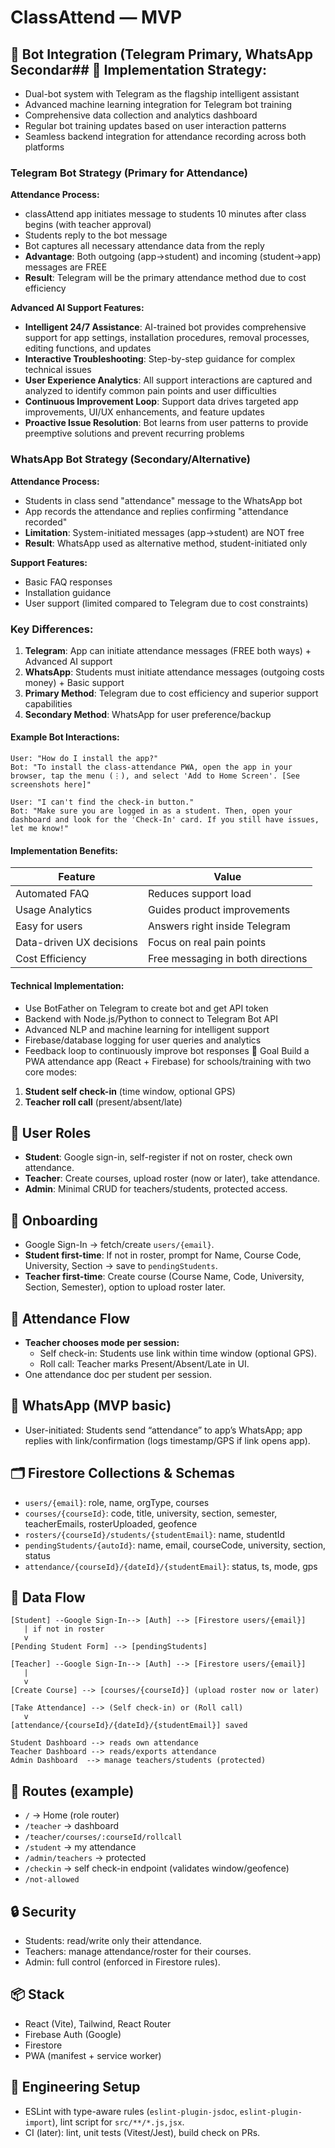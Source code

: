 # ClassAttend — MVP

## 🔌 Bot Integration (Telegram Primary, WhatsApp Secondar## 🔌 Implementation Strategy:
- Dual-bot system with Telegram as the flagship intelligent assistant
- Advanced machine learning integration for Telegram bot training
- Comprehensive data collection and analytics dashboard
- Regular bot training updates based on user interaction patterns
- Seamless backend integration for attendance recording across both platforms

### Telegram Bot Strategy (Primary for Attendance)
**Attendance Process:**
- classAttend app initiates message to students 10 minutes after class begins (with teacher approval)
- Students reply to the bot message
- Bot captures all necessary attendance data from the reply
- **Advantage**: Both outgoing (app→student) and incoming (student→app) messages are FREE
- **Result**: Telegram will be the primary attendance method due to cost efficiency

**Advanced AI Support Features:**
- **Intelligent 24/7 Assistance**: AI-trained bot provides comprehensive support for app settings, installation procedures, removal processes, editing functions, and updates
- **Interactive Troubleshooting**: Step-by-step guidance for complex technical issues
- **User Experience Analytics**: All support interactions are captured and analyzed to identify common pain points and user difficulties
- **Continuous Improvement Loop**: Support data drives targeted app improvements, UI/UX enhancements, and feature updates
- **Proactive Issue Resolution**: Bot learns from user patterns to provide preemptive solutions and prevent recurring problems

### WhatsApp Bot Strategy (Secondary/Alternative)
**Attendance Process:**
- Students in class send "attendance" message to the WhatsApp bot
- App records the attendance and replies confirming "attendance recorded"
- **Limitation**: System-initiated messages (app→student) are NOT free
- **Result**: WhatsApp used as alternative method, student-initiated only

**Support Features:**
- Basic FAQ responses
- Installation guidance
- User support (limited compared to Telegram due to cost constraints)

### Key Differences:
1. **Telegram**: App can initiate attendance messages (FREE both ways) + Advanced AI support
2. **WhatsApp**: Students must initiate attendance messages (outgoing costs money) + Basic support
3. **Primary Method**: Telegram due to cost efficiency and superior support capabilities
4. **Secondary Method**: WhatsApp for user preference/backup

#### Example Bot Interactions:
```
User: "How do I install the app?"
Bot: "To install the class-attendance PWA, open the app in your browser, tap the menu (⋮), and select 'Add to Home Screen'. [See screenshots here]"

User: "I can't find the check-in button."
Bot: "Make sure you are logged in as a student. Then, open your dashboard and look for the 'Check-In' card. If you still have issues, let me know!"
```

#### Implementation Benefits:
| Feature | Value |
|---------|-------|
| Automated FAQ | Reduces support load |
| Usage Analytics | Guides product improvements |
| Easy for users | Answers right inside Telegram |
| Data-driven UX decisions | Focus on real pain points |
| Cost Efficiency | Free messaging in both directions |

#### Technical Implementation:
- Use BotFather on Telegram to create bot and get API token
- Backend with Node.js/Python to connect to Telegram Bot API
- Advanced NLP and machine learning for intelligent support
- Firebase/database logging for user queries and analytics
- Feedback loop to continuously improve bot responses 🎯 Goal
Build a PWA attendance app (React + Firebase) for schools/training with two core modes:
1. **Student self check-in** (time window, optional GPS)
2. **Teacher roll call** (present/absent/late)

## 👥 User Roles
- **Student**: Google sign-in, self-register if not on roster, check own attendance.
- **Teacher**: Create courses, upload roster (now or later), take attendance.
- **Admin**: Minimal CRUD for teachers/students, protected access.

## 🔑 Onboarding
- Google Sign-In → fetch/create `users/{email}`.
- **Student first-time**: If not in roster, prompt for Name, Course Code, University, Section → save to `pendingStudents`.
- **Teacher first-time**: Create course (Course Name, Code, University, Section, Semester), option to upload roster later.

## 🧭 Attendance Flow
- **Teacher chooses mode per session:**
  - Self check-in: Students use link within time window (optional GPS).
  - Roll call: Teacher marks Present/Absent/Late in UI.
- One attendance doc per student per session.

## 🔌 WhatsApp (MVP basic)
- User-initiated: Students send “attendance” to app’s WhatsApp; app replies with link/confirmation (logs timestamp/GPS if link opens app).

## 🗂 Firestore Collections & Schemas
- `users/{email}`: role, name, orgType, courses
- `courses/{courseId}`: code, title, university, section, semester, teacherEmails, rosterUploaded, geofence
- `rosters/{courseId}/students/{studentEmail}`: name, studentId
- `pendingStudents/{autoId}`: name, email, courseCode, university, section, status
- `attendance/{courseId}/{dateId}/{studentEmail}`: status, ts, mode, gps

## 🔄 Data Flow
```
[Student] --Google Sign-In--> [Auth] --> [Firestore users/{email}]
   | if not in roster
   v
[Pending Student Form] --> [pendingStudents]

[Teacher] --Google Sign-In--> [Auth] --> [Firestore users/{email}]
   |
   v
[Create Course] --> [courses/{courseId}] (upload roster now or later)

[Take Attendance] --> (Self check-in) or (Roll call)
   v
[attendance/{courseId}/{dateId}/{studentEmail}] saved

Student Dashboard --> reads own attendance
Teacher Dashboard --> reads/exports attendance
Admin Dashboard  --> manage teachers/students (protected)
```

## 🧭 Routes (example)
- `/` → Home (role router)
- `/teacher` → dashboard
- `/teacher/courses/:courseId/rollcall`
- `/student` → my attendance
- `/admin/teachers` → protected
- `/checkin` → self check-in endpoint (validates window/geofence)
- `/not-allowed`

## 🔒 Security
- Students: read/write only their attendance.
- Teachers: manage attendance/roster for their courses.
- Admin: full control (enforced in Firestore rules).

## 📦 Stack
- React (Vite), Tailwind, React Router
- Firebase Auth (Google)
- Firestore
- PWA (manifest + service worker)

## 🧪 Engineering Setup
- ESLint with type-aware rules (`eslint-plugin-jsdoc`, `eslint-plugin-import`), lint script for `src/**/*.js,jsx`.
- CI (later): lint, unit tests (Vitest/Jest), build check on PRs.
